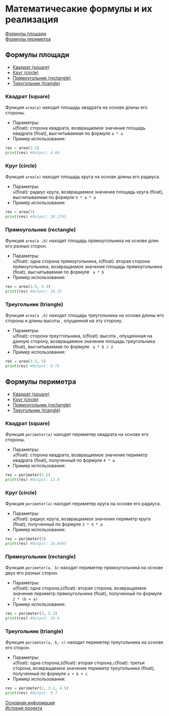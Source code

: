 # Математичесакие формулы и их реализация
[Формулы площади](#формулы-площади)\
[Формулы периметра](#формулы-периметра)
## Формулы площади
- [Квадрат (square)](#квадрат-square)
- [Круг (circle)](#круг-circle)
- [Прямоугольник (rectangle)](#прямоугольник-rectangle)
- [Треугольник (triangle)](#треугольник-triangle)
### Квадрат (square)
Функция `area(a)` находит площадь квадрата на основе длины его стороны.
- Параметры:\
`a`(float): сторона квадрата, возвращаемое значение площадь квадрата (float), высчитываемая по формуле `a * a`
- Пример использования:
```python
res = area(2.2)
print(res) #Output: 4.84
```
### Круг (circle)
Функция `area(a)` находит площадь круга на основе длины его радиуса.
- Параметры:\
`a`(float): радиус круга, возвращаемое значение площадь круга (float), высчитываемая по формуле `π * a * a`
- Пример использования:
```python
res = area(3)
print(res) #Output: 28.2743
```
### Прямоугольник (rectangle)
Функция `area(a ,b)` находит площадь прямоугольника на основе длин его разных сторон.
- Параметры:\
`a`(float): одна сторона прямоугольника, `b`(float): вторая сторона прямоугольника, возвращаемое значение площадь прямоугольника (float), высчитываемая по формуле ` a * b`
- Пример использования:
```python
res = area(3.5, 5.3)
print(res) #Output: 18.55
```
### Треугольник (triangle)
Функция `area(a ,b)` находит площадь треугольника на основе длины его стороны и длины высоты , опущенной на эту сторону.
- Параметры:\
`a`(float): сторона треуггольника, `b`(float): высота , опущеннная на данную сторону, возвращаемое значение площадь треугольника (float), высчитываемая по формуле ` a * b / 2` 
- Пример использования:
```python
res = area(3.5, 5)
print(res) #Output: 8.75
```
## Формулы периметра
- [Квадрат (square)](#квадрат-square-1)
- [Круг (circle)](#круг-circle-1)
- [Прямоугольник (rectangle)](#прямоугольник-rectangle-1)
- [Треугольник (triangle)](#треугольник-triangle-1)
### Квадрат (square)
Функция `perimeter(a)` находит периметер квадрата на основе его стороны.
- Параметры:\
`a`(float): сторона квадрата, возвращаемое значение периметр квадрата (float), полученный по формуле `4 * a`
- Пример использования:
```python
res = perimeter(3.2)
print(res) #Output: 12.8
```
### Круг (circle)
Функция `perimeter(a)` находит периметер круга на основе его радиуса.
- Параметры:\
`a`(float): радиус круга, возвращаемое значение периметр круга (float), полученный по формуле `2 * π * a`
- Пример использования:
```python
res = perimeter(3)
print(res) #Output: 18.8495
```
### Прямоугольник (rectangle)
Функция `perimeter(a, b)` находит периметер прямоугольника на основе двух его разных сторон.
- Параметры:\
`a`(float): одна сторона,`b`(float): вторая сторона, возвращаемое значение периметр прямоугольника (float), полученный по формуле `2 * (b + a)`
- Пример использования:
```python
res = perimeter(3, 5.2)
print(res) #Output: 16.4
```
### Треугольник (triangle)
Функция `perimeter(a, b, c)` находит периметер треугольника на основе его сторон.
- Параметры:\
`a`(float): одна сторона,`b`(float): вторая сторона,`c`(float): третья сторона, возвращаемое значение периметр треугольника (float), полученный по формуле `a + b + c`
- Пример использования:
```python
res = perimeter(2, 3.2, 4.5)
print(res) #Output: 9.7
```
[Основная информация](Basic_information.md)\
[История проекта](Commits.md)